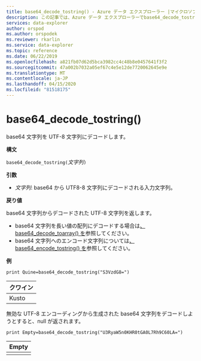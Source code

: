 ```yaml
---
title: base64_decode_tostring() - Azure データ エクスプローラー |マイクロソフトドキュメント
description: この記事では、Azure データ エクスプローラーでbase64_decode_tostring() について説明します。
services: data-explorer
author: orspod
ms.author: orspodek
ms.reviewer: rkarlin
ms.service: data-explorer
ms.topic: reference
ms.date: 06/22/2019
ms.openlocfilehash: a821fb07d62d5bca3982cc4c48b8e0457641f3f2
ms.sourcegitcommit: 47a002b7032a05ef67c4e5e12de7720062645e9e
ms.translationtype: MT
ms.contentlocale: ja-JP
ms.lasthandoff: 04/15/2020
ms.locfileid: "81518175"
---
```

# <a name="base64_decode_tostring"></a>base64_decode_tostring()

base64 文字列を UTF-8 文字列にデコードします。

**構文**

`base64_decode_tostring(`*文字列*`)`

**引数**

* *文字列*: base64 から UTF8-8 文字列にデコードされる入力文字列。

**戻り値**

base64 文字列からデコードされた UTF-8 文字列を返します。

* base64 文字列を長い値の配列にデコードする場合は[、base64_decode_toarray() を](base64_decode_toarrayfunction.md)参照してください。
* base64 文字列へのエンコード文字列については[、base64_encode_tostring() を](base64_encode_tostringfunction.md)参照してください。

**例**

```kusto
print Quine=base64_decode_tostring("S3VzdG8=")
```

|クワイン|
|-----|
|Kusto|

無効な UTF-8 エンコーディングから生成された base64 文字列をデコードしようとすると、null が返されます。

```kusto
print Empty=base64_decode_tostring("U3RyaW5n0KHR0tGA0L7Rh9C60LA=")
```

|Empty|
|-----|
||